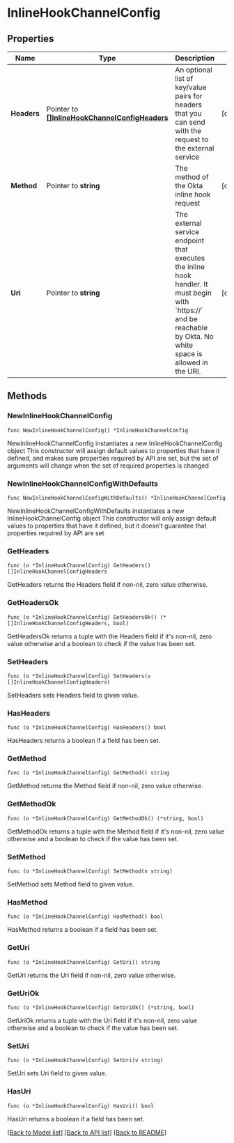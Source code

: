 # InlineHookChannelConfig

## Properties

Name | Type | Description | Notes
------------ | ------------- | ------------- | -------------
**Headers** | Pointer to [**[]InlineHookChannelConfigHeaders**](InlineHookChannelConfigHeaders.md) | An optional list of key/value pairs for headers that you can send with the request to the external service | [optional] 
**Method** | Pointer to **string** | The method of the Okta inline hook request | [optional] 
**Uri** | Pointer to **string** | The external service endpoint that executes the inline hook handler. It must begin with &#x60;https://&#x60; and be reachable by Okta. No white space is allowed in the URI. | [optional] 

## Methods

### NewInlineHookChannelConfig

`func NewInlineHookChannelConfig() *InlineHookChannelConfig`

NewInlineHookChannelConfig instantiates a new InlineHookChannelConfig object
This constructor will assign default values to properties that have it defined,
and makes sure properties required by API are set, but the set of arguments
will change when the set of required properties is changed

### NewInlineHookChannelConfigWithDefaults

`func NewInlineHookChannelConfigWithDefaults() *InlineHookChannelConfig`

NewInlineHookChannelConfigWithDefaults instantiates a new InlineHookChannelConfig object
This constructor will only assign default values to properties that have it defined,
but it doesn't guarantee that properties required by API are set

### GetHeaders

`func (o *InlineHookChannelConfig) GetHeaders() []InlineHookChannelConfigHeaders`

GetHeaders returns the Headers field if non-nil, zero value otherwise.

### GetHeadersOk

`func (o *InlineHookChannelConfig) GetHeadersOk() (*[]InlineHookChannelConfigHeaders, bool)`

GetHeadersOk returns a tuple with the Headers field if it's non-nil, zero value otherwise
and a boolean to check if the value has been set.

### SetHeaders

`func (o *InlineHookChannelConfig) SetHeaders(v []InlineHookChannelConfigHeaders)`

SetHeaders sets Headers field to given value.

### HasHeaders

`func (o *InlineHookChannelConfig) HasHeaders() bool`

HasHeaders returns a boolean if a field has been set.

### GetMethod

`func (o *InlineHookChannelConfig) GetMethod() string`

GetMethod returns the Method field if non-nil, zero value otherwise.

### GetMethodOk

`func (o *InlineHookChannelConfig) GetMethodOk() (*string, bool)`

GetMethodOk returns a tuple with the Method field if it's non-nil, zero value otherwise
and a boolean to check if the value has been set.

### SetMethod

`func (o *InlineHookChannelConfig) SetMethod(v string)`

SetMethod sets Method field to given value.

### HasMethod

`func (o *InlineHookChannelConfig) HasMethod() bool`

HasMethod returns a boolean if a field has been set.

### GetUri

`func (o *InlineHookChannelConfig) GetUri() string`

GetUri returns the Uri field if non-nil, zero value otherwise.

### GetUriOk

`func (o *InlineHookChannelConfig) GetUriOk() (*string, bool)`

GetUriOk returns a tuple with the Uri field if it's non-nil, zero value otherwise
and a boolean to check if the value has been set.

### SetUri

`func (o *InlineHookChannelConfig) SetUri(v string)`

SetUri sets Uri field to given value.

### HasUri

`func (o *InlineHookChannelConfig) HasUri() bool`

HasUri returns a boolean if a field has been set.


[[Back to Model list]](../README.md#documentation-for-models) [[Back to API list]](../README.md#documentation-for-api-endpoints) [[Back to README]](../README.md)


